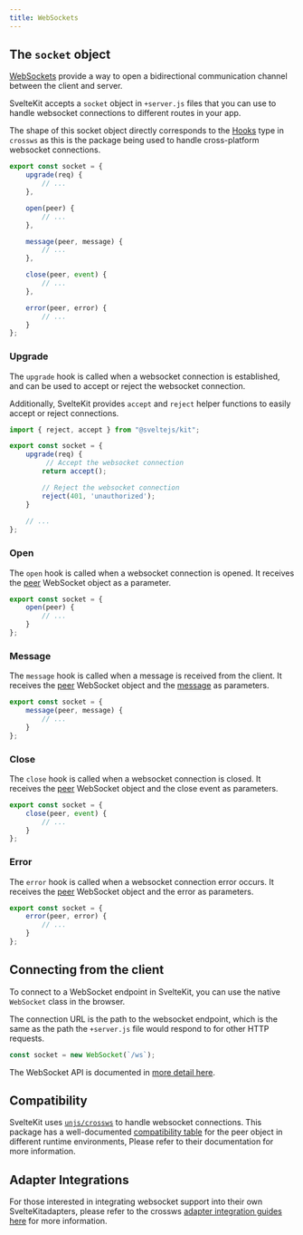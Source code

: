 ```yaml
---
title: WebSockets
---
```


## The `socket` object

[WebSockets](https://developer.mozilla.org/en-US/docs/Web/API/WebSockets_API) provide a way to open a bidirectional communication channel between the client and server.

SvelteKit accepts a `socket` object in `+server.js` files that you can use to handle websocket connections to different routes in your app.

The shape of this socket object directly corresponds to the [Hooks](https://crossws.unjs.io/guide/hooks) type in `crossws` as this is the package being used to handle cross-platform websocket connections.

```js
export const socket = {
	upgrade(req) {
        // ...
	},

	open(peer) {
        // ...
	},

	message(peer, message) {
        // ...
	},

	close(peer, event) {
		// ...
	},

	error(peer, error) {
		// ...
	}
};
```

### Upgrade

The `upgrade` hook is called when a websocket connection is established, and can be used to accept or reject the websocket connection.

Additionally, SvelteKit provides `accept` and `reject` helper functions to easily accept or reject connections.

```js
import { reject, accept } from "@sveltejs/kit";

export const socket = {
	upgrade(req) {
		 // Accept the websocket connection
		return accept();

        // Reject the websocket connection
        reject(401, 'unauthorized');
	}
    
    // ...
};
```

### Open

The `open` hook is called when a websocket connection is opened. It receives the [peer](https://crossws.unjs.io/guide/peer) WebSocket object as a parameter.

```js
export const socket = {
	open(peer) {
		// ...
	}
};
```

### Message

The `message` hook is called when a message is received from the client. It receives the [peer](https://crossws.unjs.io/guide/peer) WebSocket object and the [message](https://crossws.unjs.io/guide/message) as parameters.

```js
export const socket = {
	message(peer, message) {
		// ...
	}
};
```

### Close

The `close` hook is called when a websocket connection is closed. It receives the [peer](https://crossws.unjs.io/guide/peer) WebSocket object and the close event as parameters.

```js
export const socket = {
	close(peer, event) {
		// ...
	}
};
```

### Error

The `error` hook is called when a websocket connection error occurs. It receives the [peer](https://crossws.unjs.io/guide/peer) WebSocket object and the error as parameters.

```js
export const socket = {
	error(peer, error) {
		// ...
	}
};
```

## Connecting from the client

To connect to a WebSocket endpoint in SvelteKit, you can use the native `WebSocket` class in the browser.

The connection URL is the path to the websocket endpoint, which is the same as the path the `+server.js` file would respond to for other HTTP requests.

```js
const socket = new WebSocket(`/ws`);
```

The WebSocket API is documented in [more detail here](https://developer.mozilla.org/en-US/docs/Web/API/WebSocket/WebSocket).

## Compatibility

SvelteKit uses [`unjs/crossws`](https://crossws.unjs.io) to handle websocket connections. This package has a well-documented [compatibility table](https://crossws.unjs.io/guide/peer#compatibility) for the peer object in different runtime environments, Please refer to their documentation for more information.

## Adapter Integrations

For those interested in integrating websocket support into their own SvelteKitadapters, please refer to the crossws [adapter integration guides here](https://crossws.unjs.io/adapters) for more information.